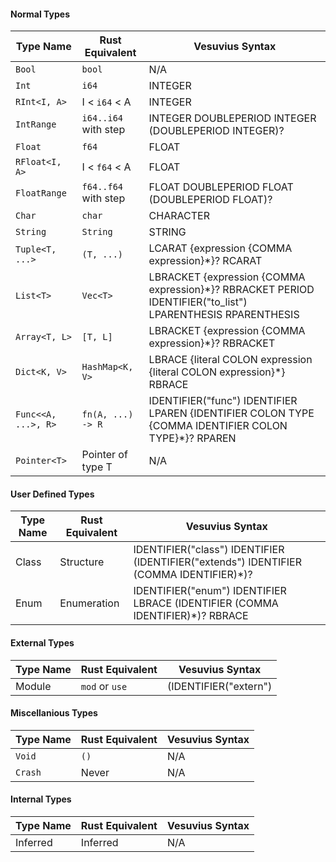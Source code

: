 #### Normal Types
Type Name            | Rust Equivalent        | Vesuvius Syntax
---------------------|------------------------|-----------------------------------------------------------------------------------------------------
 `Bool`              | `bool`                 | N/A
 `Int`               | `i64`                  | INTEGER
 `RInt<I, A>`        |  I < `i64` < A         | INTEGER
 `IntRange`          | `i64..i64` with step   | INTEGER DOUBLEPERIOD INTEGER (DOUBLEPERIOD INTEGER)?
 `Float`             | `f64`                  | FLOAT
 `RFloat<I, A>`      |  I < `f64` < A         | FLOAT
 `FloatRange`        | `f64..f64` with step   | FLOAT DOUBLEPERIOD FLOAT (DOUBLEPERIOD FLOAT)?
 `Char`              | `char`                 | CHARACTER
 `String`            | `String`               | STRING
 `Tuple<T, ...>`     | `(T, ...)`             | LCARAT {expression {COMMA expression}*}? RCARAT
 `List<T>`           | `Vec<T>`               | LBRACKET {expression {COMMA expression}*}? RBRACKET PERIOD IDENTIFIER("to_list") LPARENTHESIS RPARENTHESIS
 `Array<T, L>`       | `[T, L]`               | LBRACKET {expression {COMMA expression}*}? RBRACKET
 `Dict<K, V>`        | `HashMap<K, V>`        | LBRACE {literal COLON expression {literal COLON expression}*} RBRACE
 `Func<<A, ...>, R>` | `fn(A, ...) -> R`      | IDENTIFIER("func") IDENTIFIER LPAREN {IDENTIFIER COLON TYPE {COMMA IDENTIFIER COLON TYPE}*}? RPAREN
 `Pointer<T>`        |  Pointer of type T     | N/A

#### User Defined Types
Type Name            | Rust Equivalent        | Vesuvius Syntax
---------------------|------------------------|-----------------------------------------------------------------------------------------------------
  Class              |  Structure             | IDENTIFIER("class") IDENTIFIER (IDENTIFIER("extends") IDENTIFIER (COMMA IDENTIFIER)*)?
  Enum               |  Enumeration           | IDENTIFIER("enum") IDENTIFIER LBRACE (IDENTIFIER (COMMA IDENTIFIER)*)? RBRACE


#### External Types
Type Name            | Rust Equivalent        | Vesuvius Syntax
---------------------|------------------------|-----------------------------------------------------------------------------------------------------
  Module             |  `mod` or `use`        | (IDENTIFIER("extern") | IDENTIFIER("use")) IDENTIFIER


#### Miscellanious Types
Type Name            | Rust Equivalent        | Vesuvius Syntax
---------------------|------------------------|-----------------------------------------------------------------------------------------------------
 `Void`              |  `()`                  | N/A
 `Crash`             |  Never                 | N/A


#### Internal Types
Type Name            | Rust Equivalent        | Vesuvius Syntax
---------------------|------------------------|-----------------------------------------------------------------------------------------------------
  Inferred           |  Inferred              | N/A
